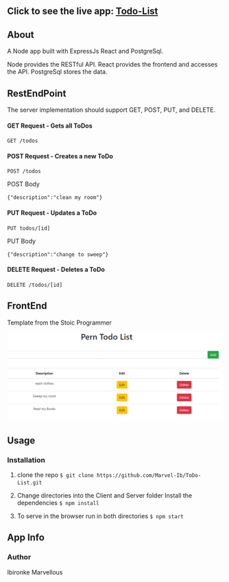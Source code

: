## Click to see the live app:  [Todo-List](hthttps://github.com/Marvel-Ibtps://marvel-pern-todo.herokuapp.com/)

## About 
A Node app built with ExpressJs React and PostgreSql.

Node provides the RESTful API. React provides the frontend and accesses the API. PostgreSql stores the data.


## RestEndPoint
 The server implementation should support GET, POST, PUT, and DELETE.
 
#### GET Request - Gets all ToDos

    GET /todos




#### POST Request - Creates a new ToDo

    POST /todos

POST Body

    {"description":"clean my room"}




#### PUT Request - Updates a ToDo

    PUT todos/[id]

PUT Body

    {"description":"change to sweep"}


#### DELETE Request - Deletes a ToDo

    DELETE /todos/[id]




## FrontEnd 
Template from the Stoic Programmer 


<img src="demo/demo.png">

## Usage
### Installation

1. clone the repo  `` $ git clone https://github.com/Marvel-Ib/ToDo-List.git ``

2. Change directories into the Client and Server folder Install the dependencies ``$ npm install``

3. To serve in the browser  run in both directories ``$ npm start``


## App Info

### Author
Ibironke Marvellous


